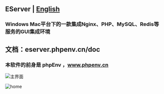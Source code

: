 ## EServer | [English](https://github.com/xianyunleo/EServer/blob/master/README.md)
### Windows Mac平台下的一款集成Nginx、PHP、MySQL、Redis等服务的GUI集成环境

## 文档：eserver.phpenv.cn/doc

### 本软件的前身是 phpEnv ，www.phpenv.cn
![主界面](https://github.com/xianyunleo/EServer/raw/master/screenshots/home.png)

![home](https://github.com/xianyunleo/EServer/raw/master/screenshots/home-en.png)
